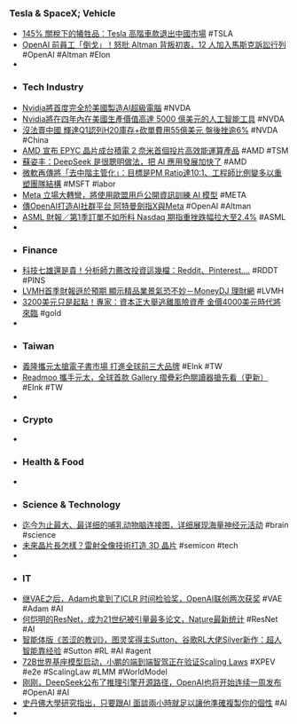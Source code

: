 ### Tesla & SpaceX; Vehicle
- [145% 關稅下的犧牲品：Tesla 高階車款退出中國市場](https://search.app/suJza) #TSLA
- [OpenAI 前員工「倒戈」！怒批 Altman 背叛初衷，12 人加入馬斯克訴訟行列](https://search.app/rva5a) #OpenAI #Altman #Elon
-
- ### Tech Industry
- [Nvidia將首度完全於美國製造AI超級電腦](https://www.ithome.com.tw/news/168412) #NVDA
- [Nvidia將在四年內在美國生產價值高達 5000 億美元的人工智能工具](https://tw.tradingview.com/news/reuters.com,2025:newsml_L4T3QS12C:0/) #NVDA
- [沒法賣中國 輝達Q1認列H20庫存+砍單費用55億美元 盤後挫逾6%](https://search.app/2qhSD) #NVDA #China
- [AMD 宣布 EPYC 晶片成台積電 2 奈米首個投片高效能運算產品](https://search.app/gCZVH) #AMD #TSM
- [蘇姿丰：DeepSeek 是很聰明做法，把 AI 應用發展加快了](https://search.app/V1QBs) #AMD
- [微軟再傳將「去中階主管化」：目標是PM Ratio達10:1、工程師比例變多以重塑團隊結構](https://search.app/Yz9KF) #MSFT #labor
- [Meta 立場大轉彎，將使用歐盟用戶公開資訊訓練 AI 模型](https://search.app/cH8JJ) #META
- [傳OpenAI打造AI社群平台 阿特曼劍指X與Meta](https://search.app/TweVJ) #OpenAI #Altman
- [ASML 財報／第1季訂單不如所料 Nasdaq 期指重挫跌幅拉大至2.4%](https://money.udn.com/money/story/123398/8678377) #ASML
-
- ### Finance
- [科技七雄還是貴！分析師力薦改投資這幾檔：Reddit、Pinterest....](https://search.app/3vkSg) #RDDT #PINS
- [LVMH首季財報遜於預期 顯示精品業景氣恐不妙－MoneyDJ 理財網](https://www.businessweekly.com.tw/business/blog/3018286) #LVMH
- [3200美元只是起點！專家：資本正大舉逃離風險資產 金價4000美元時代將來臨](https://search.app/XMzaf) #gold
-
- ### Taiwan
- [義隆攜元太搶電子書市場 打進全球前三大品牌](https://search.app/WQ1Vu) #EInk #TW
- [Readmoo 攜手元太，全球首款 Gallery 摺疊彩色閱讀器搶先看（更新）](https://search.app/NqdxY) #EInk #TW
-
- ### Crypto
-
- ### Health & Food
-
- ### Science & Technology
- [迄今为止最大、最详细的哺乳动物脑连接图，详细展现海量神经元活动](https://www.jiqizhixin.com/articles/2025-04-15-8) #brain #science
- [未來晶片長怎樣？雷射全像技術打造 3D 晶片](https://search.app/AZQeK) #semicon #tech
-
- ### IT
- [继VAE之后，Adam也拿到了ICLR 时间检验奖，OpenAI联创两次获奖](https://www.jiqizhixin.com/articles/2025-04-15-11) #VAE #Adam #AI
- [何恺明的ResNet，成为21世纪被引量最多论文，Nature最新统计](https://www.jiqizhixin.com/articles/2025-04-16-8) #ResNet #AI
- [智能体版《苦涩的教训》，图灵奖得主Sutton、谷歌RL大佬Silver新作：超人智能靠经验](https://www.jiqizhixin.com/articles/2025-04-16-2) #Sutton #RL #AI #agent
- [72B世界基座模型启动，小鹏的端到端智驾正在验证Scaling Laws](https://www.jiqizhixin.com/articles/2025-04-16-7) #XPEV #e2e #ScalingLaw #LMM #WorldModel
- [刚刚，DeepSeek公布了推理引擎开源路径，OpenAI也将开始连续一周发布](https://www.jiqizhixin.com/articles/2025-04-14-10) #OpenAI #AI
- [史丹佛大學研究指出，只要跟AI 面談兩小時就足以讓他準確複製你的個性](https://search.app/p9c4D) #AI
-